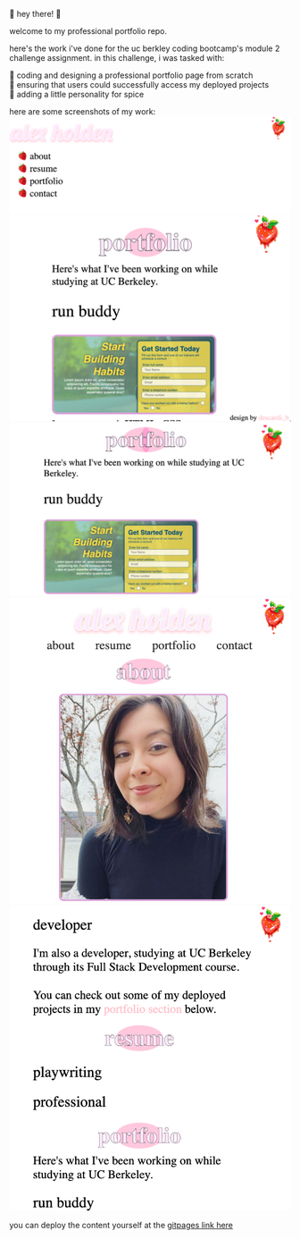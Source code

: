<p>
  🌸 hey there! 🌸 
</p>
<p>
  welcome to my professional portfolio repo.
</p>

<p>
  here's the work i've done for the uc berkley coding bootcamp's module 2 challenge assignment. in this challenge, i was tasked with: 
</p>
<p>
🍓 coding and designing a professional portfolio page from scratch<br />
🍓 ensuring that users could successfully access my deployed projects<br />
🍓 adding a little personality for spice<br />
<p>
  here are some screenshots of my work: 
  <img src="./assets/images/challenge-02-portfolio-01.png" alt="first screenshot of my professional portfolio">
  <img src="./assets/images/challenge-02-portfolio-04.png" alt="second screenshot of my professional portfolio">
  <img src="./assets/images/challenge-02-portfolio-03.png" alt="third screenshot of my professional portfolio">
  <img src="./assets/images/challenge-02-portfolio-05.png" alt="fourth screenshot of my professional portfolio">
  <img src="./assets/images/challenge-02-portfolio-06.png" alt="fifth screenshot of my professional portfolio">
</p>
<p>
  you can deploy the content yourself at the <a href="https://descardi-b.github.io/professional-portfolio/">gitpages link here</a>
</p>
